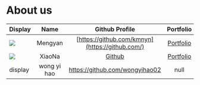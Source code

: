 # About us

Display |  Name  | Github Profile | Portfolio 
--------|:------:|:--------------:|:---------:
![](https://via.placeholder.com/100.png?text=Photo) | Mengyan | [https://github.com/kmnyn](https://github.com/) | [Portfolio](docs/team/johndoe.md)
![](https://via.placeholder.com/100.png?text=Photo) | XiaoNa | [Github](https://github.com/samst) | [Portfolio](github.com)
display|wong yi hao|https://github.com/wongyihao02|null



